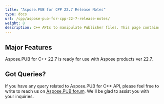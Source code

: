 ```yaml
---
title: "Aspose.PUB for CPP 22.7 Release Notes"
type: docs
url: /cpp/aspose-pub-for-cpp-22-7-release-notes/
weight: 8
description: C++ APIs to manipulate Publisher files. This page contains new features Aspose.PUB for C++, enhancement, and bug fixes in 2022, version 22.7.
---
```


## Major Features

Aspose.PUB for C++ 22.7 is ready for use with Aspose products ver 22.7.

## Got Queries?
If you have any query related to Aspose.PUB for C++ API, please feel free to write to reach us on [Aspose.PUB forum](https://forum.aspose.com/c/pub/). We'll be glad to assist you with your inquiries.
